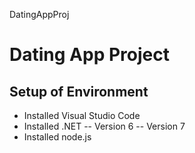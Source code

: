 DatingAppProj

# Dating App Project

## Setup of Environment

- Installed Visual Studio Code
- Installed .NET
  -- Version 6
  -- Version 7
- Installed node.js
